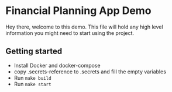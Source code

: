 # Financial Planning App Demo

Hey there, welcome to this demo.
This file will hold any high level information you might need to start using the project.

## Getting started

- Install Docker and docker-compose
- copy .secrets-reference to .secrets and fill the empty variables
- Run `make build`
- Run `make start`

